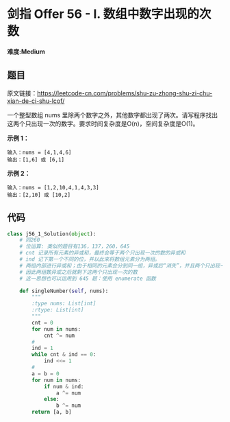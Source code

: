 # 剑指 Offer 56 - I. 数组中数字出现的次数
**难度:Medium**
## 题目
原文链接：https://leetcode-cn.com/problems/shu-zu-zhong-shu-zi-chu-xian-de-ci-shu-lcof/

一个整型数组 nums 里除两个数字之外，其他数字都出现了两次。请写程序找出这两个只出现一次的数字。要求时间复杂度是O(n)，空间复杂度是O(1)。

**示例 1：**
```
输入：nums = [4,1,4,6]
输出：[1,6] 或 [6,1]
```
**示例 2：**
```
输入：nums = [1,2,10,4,1,4,3,3]
输出：[2,10] 或 [10,2]
```


## 代码
```python
class j56_1_Solution(object):
    # 同260
    # 位运算: 类似的题目有136，137，260，645
    # cnt 记录所有元素的异或和，最终会等于两个只出现一次的数的异或和
    # ind 记下第一个不同的位，并以此来将数组元素分为两组。
    # 两组内部进行异或和；由于相同的元素会分到同一组，异或后“消失”，并且两个只出现一次的数会分到不同组；
    # 因此两组数异或之后就剩下这两个只出现一次的数
    # 这一思想也可以运用到 645 题：使用 enumerate 函数

    def singleNumber(self, nums):
        """
        :type nums: List[int]
        :rtype: List[int]
        """
        cnt = 0
        for num in nums:
            cnt ^= num
        #
        ind = 1
        while cnt & ind == 0:
            ind <<= 1
        #
        a = b = 0
        for num in nums:
            if num & ind:
                a ^= num
            else:
                b ^= num
        return [a, b]
```
